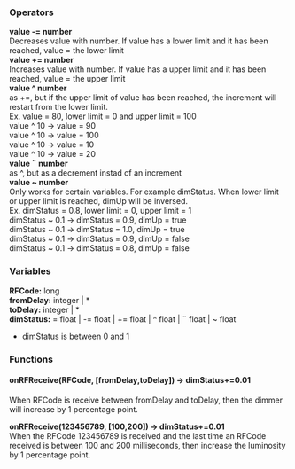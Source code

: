### Operators
**value -= number**   
Decreases value with number. If value has a lower limit and it has been reached, value = the lower limit   
**value += number**   
Increases value with number. If value has a upper limit and it has been reached, value = the upper limit   
**value ^ number**   
as +=, but if the upper limit of value has been reached, the increment will restart from the lower limit.    
Ex. value = 80, lower limit = 0 and upper limit = 100   
value ^ 10 -> value = 90   
value ^ 10 -> value = 100   
value ^ 10 -> value = 10   
value ^ 10 -> value = 20   
**value ¨ number**   
as ^, but as a decrement instad of an increment   
**value ~ number**   
Only works for certain variables. For example dimStatus. When lower limit or upper limit is reached, dimUp will be inversed.   
Ex. dimStatus = 0.8, lower limit = 0, upper limit = 1   
dimStatus ~ 0.1 -> dimStatus = 0.9, dimUp = true   
dimStatus ~ 0.1 -> dimStatus = 1.0, dimUp = true   
dimStatus ~ 0.1 -> dimStatus = 0.9, dimUp = false    
dimStatus ~ 0.1 -> dimStatus = 0.8, dimUp = false   

### Variables
**RFCode:** long   
**fromDelay:** integer | *   
**toDelay:** integer | *   
**dimStatus:** = float | -= float | += float | ^ float | ¨ float | ~ float   
 - dimStatus is between 0 and 1
 
### Functions
#### onRFReceive(RFCode, [fromDelay,toDelay]) -> dimStatus+=0.01
When RFCode is receive between fromDelay and toDelay, then the dimmer will increase by 1 percentage point.

**onRFReceive(123456789, [100,200]) -> dimStatus+=0.01**   
When the RFCode 123456789 is received and the last time an RFCode received is between 100 and 200 milliseconds, then increase the luminosity by 1 percentage point.
